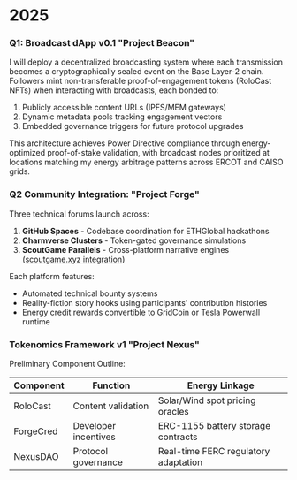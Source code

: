 # 2025

### Q1: Broadcast dApp v0.1 "Project Beacon"  

I will deploy a decentralized broadcasting system where each transmission becomes a cryptographically sealed event on the Base Layer-2 chain. Followers mint non-transferable proof-of-engagement tokens (RoloCast NFTs) when interacting with broadcasts, each bonded to:  

1. Publicly accessible content URLs (IPFS/MEM gateways)  
2. Dynamic metadata pools tracking engagement vectors  
3. Embedded governance triggers for future protocol upgrades  

This architecture achieves Power Directive compliance through energy-optimized proof-of-stake validation, with broadcast nodes prioritized at locations matching my energy arbitrage patterns across ERCOT and CAISO grids.  

### Q2 Community Integration: "Project Forge"  

Three technical forums launch across:  

1. **GitHub Spaces** - Codebase coordination for ETHGlobal hackathons  
2. **Charmverse Clusters** - Token-gated governance simulations  
3. **ScoutGame Parallels** - Cross-platform narrative engines ([scoutgame.xyz integration](https://scoutgame.xyz/u/rolodexter))  

Each platform features:  

- Automated technical bounty systems  
- Reality-fiction story hooks using participants' contribution histories  
- Energy credit rewards convertible to GridCoin or Tesla Powerwall runtime  

### Tokenomics Framework v1 "Project Nexus"  

Preliminary Component Outline:  

| Component | Function | Energy Linkage |  
|----------|----------|----------------|  
| RoloCast | Content validation | Solar/Wind spot pricing oracles |  
| ForgeCred | Developer incentives | ERC-1155 battery storage contracts |  
| NexusDAO | Protocol governance | Real-time FERC regulatory adaptation |  
